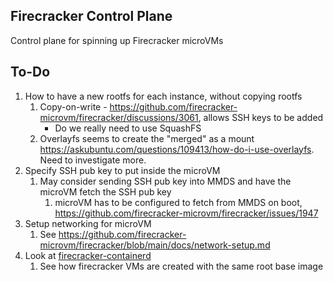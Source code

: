 ## Firecracker Control Plane

Control plane for spinning up Firecracker microVMs

## To-Do

1. How to have a new rootfs for each instance, without copying rootfs
   1. Copy-on-write - https://github.com/firecracker-microvm/firecracker/discussions/3061, allows SSH keys to be added
       -  Do we really need to use SquashFS
   1. Overlayfs seems to create the "merged" as a mount https://askubuntu.com/questions/109413/how-do-i-use-overlayfs. Need to investigate more.
2. Specify SSH pub key to put inside the microVM
   1. May consider sending SSH pub key into MMDS and have the microVM fetch the SSH pub key
      1. microVM has to be configured to fetch from MMDS on boot, https://github.com/firecracker-microvm/firecracker/issues/1947
3. Setup networking for microVM
   1. See https://github.com/firecracker-microvm/firecracker/blob/main/docs/network-setup.md
4. Look at [firecracker-containerd](https://github.com/firecracker-microvm/firecracker-containerd)
   1. See how firecracker VMs are created with the same root base image
